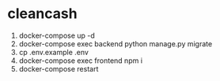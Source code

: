 # cleancash

1) docker-compose up -d
2) docker-compose exec backend python manage.py migrate
3) cp .env.example .env
4) docker-compose exec frontend npm i
5) docker-compose restart
